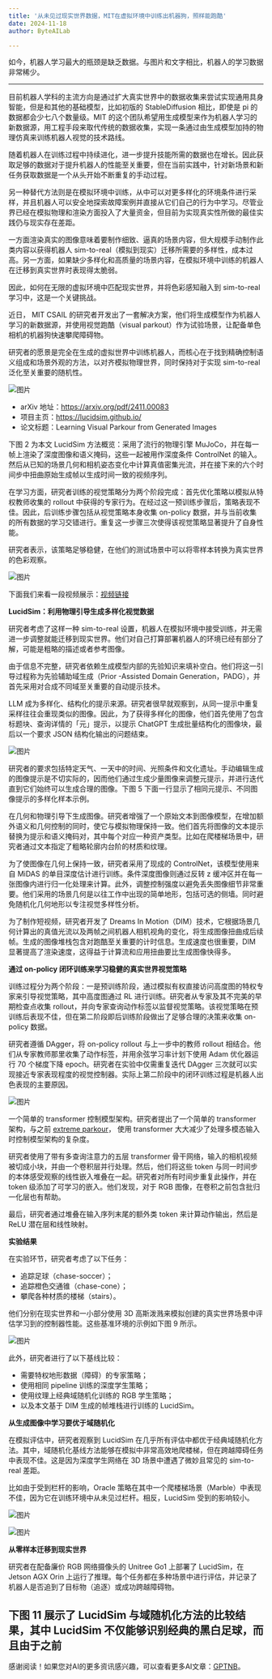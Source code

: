 ```yaml
---
title: '从未见过现实世界数据，MIT在虚拟环境中训练出机器狗，照样能跑酷'
date: 2024-11-18
author: ByteAILab

---
```


如今，机器人学习最大的瓶颈是缺乏数据。与图片和文字相比，机器人的学习数据非常稀少。

---
目前机器人学科的主流方向是通过扩大真实世界中的数据收集来尝试实现通用具身智能，但是和其他的基础模型，比如初版的 StableDiffusion 相比，即使是 pi 的数据都会少七八个数量级。MIT 的这个团队希望用生成模型来作为机器人学习的新数据源，用工程手段来取代传统的数据收集，实现一条通过由生成模型加持的物理仿真来训练机器人视觉的技术路线。

随着机器人在训练过程中持续进化，进一步提升技能所需的数据也在增长。因此获取足够的数据对于提升机器人的性能至关重要，但在当前实践中，针对新场景和新任务获取数据是一个从头开始不断重复的手动过程。

另一种替代方法则是在模拟环境中训练，从中可以对更多样化的环境条件进行采样，并且机器人可以安全地探索故障案例并直接从它们自己的行为中学习。尽管业界已经在模拟物理和渲染方面投入了大量资金，但目前为实现真实性所做的最佳实践仍与现实存在差距。

一方面渲染真实的图像意味着要制作细致、逼真的场景内容，但大规模手动制作此类内容以获得机器人 sim-to-real（模拟到现实）迁移所需要的多样性，成本过高。另一方面，如果缺少多样化和高质量的场景内容，在模拟环境中训练的机器人在迁移到真实世界时表现得太脆弱。

因此，如何在无限的虚拟环境中匹配现实世界，并将色彩感知融入到 sim-to-real 学习中，这是一个关键挑战。

近日， MIT CSAIL 的研究者开发出了一套解决方案，他们将生成模型作为机器人学习的新数据源，并使用视觉跑酷（visual parkout）作为试验场景，让配备单色相机的机器狗快速攀爬障碍物。

研究者的愿景是完全在生成的虚拟世界中训练机器人，而核心在于找到精确控制语义组成和场景外观的方法，以对齐模拟物理世界，同时保持对于实现 sim-to-real 泛化至关重要的随机性。

![图片](https://image.jiqizhixin.com/uploads/editor/b0353009-d556-4845-873a-02d76f7ac595/640.png)

- arXiv 地址：https://arxiv.org/pdf/2411.00083
- 项目主页：https://lucidsim.github.io/
- 论文标题：Learning Visual Parkour from Generated Images

下图 2 为本文 LucidSim 方法概览：采用了流行的物理引擎 MuJoCo，并在每一帧上渲染了深度图像和语义掩码，这些一起被用作深度条件 ControlNet 的输入。然后从已知的场景几何和相机姿态变化中计算真值密集光流，并在接下来的六个时间步中扭曲原始生成帧以生成时间一致的视频序列。

在学习方面，研究者训练的视觉策略分为两个阶段完成：首先优化策略以模拟从特权教师收集的 rollout 中获得的专家行为。在经过这一预训练步骤后，策略表现不佳。因此，后训练步骤包括从视觉策略本身收集 on-policy 数据，并与当前收集的所有数据的学习交错进行。重复这一步骤三次使得该视觉策略显著提升了自身性能。

研究者表示，该策略足够稳健，在他们的测试场景中可以将零样本转换为真实世界的色彩观察。

![图片](https://image.jiqizhixin.com/uploads/editor/28f2ba8b-41d9-4add-bfb6-d73c5c704f85/640.png)

下面我们来看一段视频展示：[视频链接](https://mp.weixin.qq.com/s?__biz=MzA3MzI4MjgzMw==&mid=2650943282&idx=2&sn=52100ed9622689d5d763cc0aded327e0&chksm=84e7eb4cb390625a40d712259555c98d2cb7a09b8919c3f811e986816b94ebf38a379db14905&token=2009566885&lang=zh_CN#rd)

**LucidSim：利用物理引导生成多样化视觉数据**

研究者考虑了这样一种 sim-to-real 设置，机器人在模拟环境中接受训练，并无需进一步调整就能迁移到现实世界。他们对自己打算部署机器人的环境已经有部分了解，可能是粗略的描述或者参考图像。

由于信息不完整，研究者依赖生成模型内部的先验知识来填补空白。他们将这一引导过程称为先验辅助域生成（Prior -Assisted Domain Generation，PADG），并首先采用对合成不同域至关重要的自动提示技术。

LLM 成为多样化、结构化的提示来源。研究者很早就观察到，从同一提示中重复采样往往会重现类似的图像。因此，为了获得多样化的图像，他们首先使用了包含标题块、查询详情的「元」提示，以提示 ChatGPT 生成批量结构化的图像块，最后以一个要求 JSON 结构化输出的问题结束。

![图片](https://image.jiqizhixin.com/uploads/editor/8f6d4390-537e-4919-a2a8-40497d79d03e/640.png)

研究者的要求包括特定天气、一天中的时间、光照条件和文化遗址。手动编辑生成的图像提示是不切实际的，因而他们通过生成少量图像来调整元提示，并进行迭代直到它们始终可以生成合理的图像。下图 5 下面一行显示了相同元提示、不同图像提示的多样化样本示例。

在几何和物理引导下生成图像。研究者增强了一个原始文本到图像模型，在增加额外语义和几何控制的同时，使它与模拟物理保持一致。他们首先将图像的文本提示替换为提示和语义掩码对，其中每个对应一种资产类型。比如在爬楼梯场景中，研究者通过文本指定了粗略轮廓内台阶的材质和纹理。

为了使图像在几何上保持一致，研究者采用了现成的 ControlNet，该模型使用来自 MiDAS 的单目深度估计进行训练。条件深度图像则通过反转 z 缓冲区并在每一张图像内进行归一化处理来计算。此外，调整控制强度以避免丢失图像细节非常重要。他们采用的场景几何是以往工作中出现的简单地形，包括可选的侧墙。同时避免随机化几何地形以专注视觉多样性分析。

为了制作短视频，研究者开发了 Dreams In Motion（DIM）技术，它根据场景几何计算出的真值光流以及两帧之间机器人相机视角的变化，将生成图像扭曲成后续帧。生成的图像堆栈包含对跑酷至关重要的计时信息。生成速度也很重要，DIM 显著提高了渲染速度，这得益于计算流和应用扭曲要比生成图像快得多。

**通过 on-policy 闭环训练来学习稳健的真实世界视觉策略**

训练过程分为两个阶段：一是预训练阶段，通过模拟有权直接访问高度图的特权专家来引导视觉策略，其中高度图通过 RL 进行训练。研究者从专家及其不完美的早期检查点收集 rollout，并向专家查询动作标签以监督视觉策略。该视觉策略在预训练后表现不佳，但在第二阶段即后训练阶段做出了足够合理的决策来收集 on-policy 数据。

研究者遵循 DAgger，将 on-policy rollout 与上一步中的教师 rollout 相结合。他们从专家教师那里收集了动作标签，并用余弦学习率计划下使用 Adam 优化器运行 70 个梯度下降 epoch。研究者在实验中仅需重复迭代 DAgger 三次就可以实现接近专家表现程度的视觉控制器。实际上第二阶段中的闭环训练过程是机器人出色表现的主要原因。

![图片](https://image.jiqizhixin.com/uploads/editor/682c5d06-f20e-48dd-813c-5042be4b3b07/640.png)

一个简单的 transformer 控制模型架构。研究者提出了一个简单的 transformer 架构，与之前 [extreme parkour](http://mp.weixin.qq.com/s?__biz=MzA3MzI4MjgzMw==&mid=2650892042&idx=3&sn=d09222e36c8fd3098f8afad26dd27015&chksm=84e4a374b3932a62f757f3e33dcb1c531516c7f5358ef881c446e795a8424255ffae98865682&scene=21#wechat_redirect)， 使用 transformer 大大减少了处理多模态输入时控制模型架构的复杂度。

研究者使用了带有多查询注意力的五层 transformer 骨干网络，输入的相机视频被切成小块，并由一个卷积层并行处理。然后，他们将这些 token 与同一时间步的本体感受观察的线性嵌入堆叠在一起。研究者对所有时间步重复此操作，并在 token 级添加了可学习的嵌入。他们发现，对于 RGB 图像，在卷积之前包含批归一化层也有帮助。

最后，研究者通过堆叠在输入序列末尾的额外类 token 来计算动作输出，然后是 ReLU 潜在层和线性映射。

**实验结果**

在实验环节，研究者考虑了以下任务：

- 追踪足球（chase-soccer）；
- 追踪橙色交通锥（chase-cone）；
- 攀爬各种材质的楼梯（stairs）。

他们分别在现实世界和一小部分使用 3D 高斯泼溅来模拟创建的真实世界场景中评估学习到的控制器性能。这些基准环境的示例如下图 9 所示。

![图片](https://image.jiqizhixin.com/uploads/editor/df6ea26a-1165-435a-ad0d-679eeb49da94/640.png)

此外，研究者进行了以下基线比较：

- 需要特权地形数据（障碍）的专家策略；
- 使用相同 pipeline 训练的深度学生策略；
- 使用纹理上经典域随机化训练的 RGB 学生策略；
- 以及本文基于 DIM 生成的帧堆栈进行训练的 LucidSim。

**从生成图像中学习要优于域随机化**

在模拟评估中，研究者观察到 LucidSim 在几乎所有评估中都优于经典域随机化方法。其中，域随机化基线方法能够在模拟中非常高效地爬楼梯，但在跨越障碍任务中表现不佳。这是因为深度学生网络在 3D 场景中遭遇了微妙且常见的 sim-to-real 差距。

比如由于受到栏杆的影响，Oracle 策略在其中一个爬楼梯场景（Marble）中表现不佳，因为它在训练环境中从未见过栏杆。相反，LucidSim 受到的影响较小。

![图片](https://image.jiqizhixin.com/uploads/editor/d9e8fc35-c807-45bc-8008-b9c6d67dd515/640.png)

![图片](https://image.jiqizhixin.com/uploads/editor/a29cfb1f-27d4-466a-9f52-f0c64b9f4508/640.png)

**从零样本迁移到现实世界**

研究者在配备廉价 RGB 网络摄像头的 Unitree Go1 上部署了 LucidSim，在 Jetson AGX Orin 上运行了推理。每个任务都在多种场景中进行评估，并记录了机器人是否追到了目标物（追逐）或成功跨越障碍物。

下图 11 展示了 LucidSim 与域随机化方法的比较结果，其中 LucidSim 不仅能够识别经典的黑白足球，而且由于之前
---
感谢阅读！如果您对AI的更多资讯感兴趣，可以查看更多AI文章：[GPTNB](https://gptnb.com)。